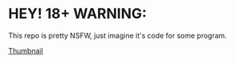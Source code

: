 # HEY! 18+ WARNING:
This repo is pretty NSFW, just imagine it's code for some program.

[Thumbnail](underskirt.png)
